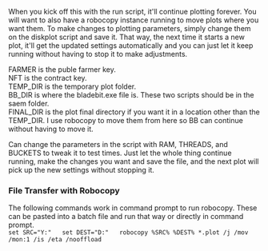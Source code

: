 When you kick off this with the run script, it'll continue plotting forever. You will want to also have a robocopy instance running to move plots where you want them. To make changes to plotting parameters, simply change them on the diskplot script and save it. That way, the next time it starts a new plot, it'll get the updated settings automatically and you can just let it keep running without having to stop it to make adjustments.  

FARMER is the puble farmer key.  
NFT is the contract key.  
TEMP_DIR is the temporary plot folder.  
BB_DIR is where the bladebit.exe file is. These two scripts should be in the saem folder.  
FINAL_DIR is the plot final directory if you want it in a location other than the TEMP_DIR. I use robocopy to move them from here so BB can continue without having to move it.  

Can change the parameters in the script with RAM, THREADS, and BUCKETS to tweak it to test times. Just let the whole thing continue running, make the changes you want and save the file, and the next plot will pick up the new settings without stopping it.  
  
### File Transfer with Robocopy  
The following commands work in command prompt to run robocopy. These can be pasted into a batch file and run that way or directly in command prompt.  
`set SRC="Y:"  
set DEST="D:"  
robocopy %SRC% %DEST% *.plot /j /mov /mon:1 /is /eta /nooffload`  
